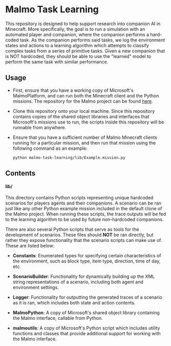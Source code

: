 # Malmo Task Learning

This repository is designed to help support research into companion AI in Minecraft. More specifically, the goal is to run a simulation with an automated player and companion, where the companion performs a hard-coded task. As the companion performs said tasks, we log the environment states and actions to a learning algorithm which attempts to classify complex tasks from a series of primitive tasks. Given a new companion that is NOT hardcoded, they should be able to use the "learned" model to perform the same task with similar performance.

## Usage

- First, ensure that you have a working copy of Microsoft's MalmoPlatform, and can run both the Minecraft client and the Python missions. The repository for the Malmo project can be found [here](https://github.com/Microsoft/malmo).

- Clone this repository onto your local machine. Since this repository contains copies of the shared object libraries and interfaces that Microsoft's missions use to run, the scripts inside this repository will be runnable from anywhere.

- Ensure that you have a sufficient number of Malmo Minecraft clients running for a particular mission, and then run that mission using the following command as an example:

    ```
    python malmo-task-learning/lib/Example.mission.py
    ```

## Contents

#### lib/

This directory contains Python scripts representing unique hardcoded scenarios for players agents and their companions. A scenario can be ran just like any other Python example mission included in the default clone of the Malmo project. When running these scripts, the trace outputs will be fed to the learning algorithm to be used by future non-hardcoded companions.

There are also several Python scripts that serve as tools for the development of scenarios. These files should **NOT** be ran directly, but rather they expose functionality that the scenario scripts can make use of. These are listed below:

- **Constants**: Enumerated types for specifying certain characteristics of the environment, such as block type, item type, direction, time of day, etc.

- **ScenarioBuilder**: Functionality for dynamically building up the XML string representations of a scenario, including both agent and environment settings.

- **Logger**: Functionality for outputting the generated traces of a scenario as it is ran, which includes both state and action contents.

- **MalmoPython**: A copy of Microsoft's shared object library containing the Malmo interface, callable from Python.

- **malmoutils**: A copy of Microsoft's Python script which includes utility functions and classes that provide additional support for working with the Malmo interface.